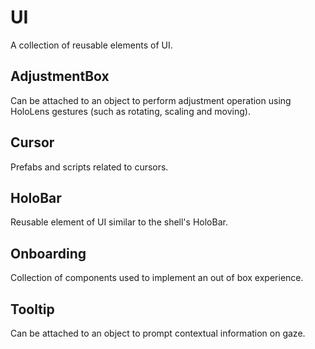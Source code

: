 # UI
A collection of reusable elements of UI.

## AdjustmentBox
Can be attached to an object to perform adjustment operation using HoloLens gestures (such as rotating, scaling and moving).

## Cursor
Prefabs and scripts related to cursors.

## HoloBar
Reusable element of UI similar to the shell's HoloBar.

## Onboarding
Collection of components used to implement an out of box experience.

## Tooltip
Can be attached to an object to prompt contextual information on gaze.
